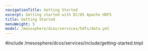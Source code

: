```yaml
---
navigationTitle: Getting Started 
excerpt: Getting started with DC/OS Apache HDFS
title: Getting Started 
menuWeight: 5
model: /mesosphere/dcos/services/hdfs/data.yml
---
```


#include /mesosphere/dcos/services/include/getting-started.tmpl
